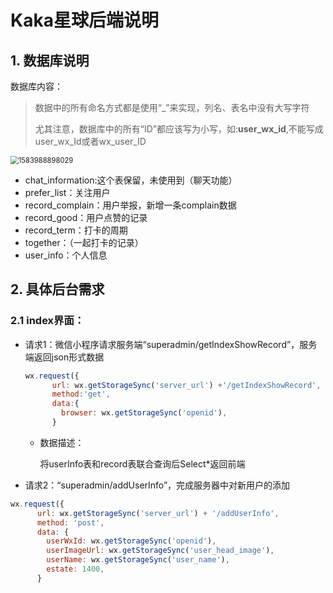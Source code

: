 # Kaka星球后端说明

## 1. 数据库说明

数据库内容：

> 数据中的所有命名方式都是使用“_”来实现，列名、表名中没有大写字符
>
> 尤其注意，数据库中的所有“ID”都应该写为小写，如:**user_wx_id**,不能写成user_wx_Id或者wx_user_ID

<img src="\picture_md\1583988898029.png" alt="1583988898029" style="zoom:80%;" />

* chat_information:这个表保留，未使用到（聊天功能）
* prefer_list：关注用户
* record_complain：用户举报，新增一条complain数据
* record_good：用户点赞的记录
* record_term：打卡的周期
* together：（一起打卡的记录）
* user_info：个人信息

## 2. 具体后台需求

### 2.1 index界面：

* 请求1：微信小程序请求服务端“superadmin/getIndexShowRecord”，服务端返回json形式数据

  ```js
  wx.request({
        url: wx.getStorageSync('server_url') +'/getIndexShowRecord',
        method:'get',
        data:{
          browser: wx.getStorageSync('openid'),
        }
  ```

  * 数据描述：

    将userInfo表和record表联合查询后Select*返回前端

* 请求2：“superadmin/addUserInfo”，完成服务器中对新用户的添加

```js
wx.request({
      url: wx.getStorageSync('server_url') + '/addUserInfo',
      method: 'post',
      data: {
        userWxId: wx.getStorageSync('openid'),
        userImageUrl: wx.getStorageSync('user_head_image'),
        userName: wx.getStorageSync('user_name'),
        estate: 1400,
      }
```


